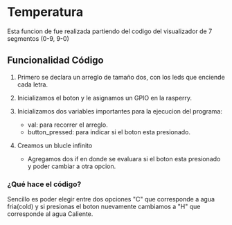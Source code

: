 # Temperatura
Esta funcion de fue realizada partiendo del codigo del visualizador de 7 segmentos (0-9, 9-0) 

## Funcionalidad Código
1. Primero se declara un arreglo de tamaño dos, con los leds que enciende cada letra.

2. Inicializamos el boton y le asignamos un GPIO en la rasperry.

3. Inicializamos dos variables importantes para la ejecucion del programa:
    * val: para recorrer el arreglo.
    * button_pressed: para indicar si el boton esta presionado.
4. Creamos un blucle infinito
    * Agregamos dos if en donde se evaluara si el boton esta presionado y poder cambiar a otra opcion.
### ¿Qué hace el código?
Sencillo es poder elegir entre dos opciones "C" que corresponde a agua fria(cold) y si presionas el boton nuevamente cambiamos a "H" que corresponde al agua Caliente.


